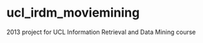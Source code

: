 ucl_irdm_moviemining
====================

2013 project for UCL Information Retrieval and Data Mining course